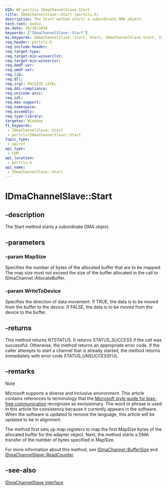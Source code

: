 ```yaml
---
UID: NF:portcls.IDmaChannelSlave.Start
title: IDmaChannelSlave::Start (portcls.h)
description: The Start method starts a subordinate DMA object.
tech.root: audio
ms.date: 10/30/2018
keywords: ["IDmaChannelSlave::Start"]
ms.keywords: IDmaChannelSlave::Start, Start, IDmaChannelSlave.Start, IDmaChannelSlave::Start, IDmaChannelSlave.Start
req.header: portcls.h
req.include-header: 
req.target-type: 
req.target-min-winverclnt: 
req.target-min-winversvr: 
req.kmdf-ver: 
req.umdf-ver: 
req.lib: 
req.dll: 
req.irql: PASSIVE_LEVEL
req.ddi-compliance: 
req.unicode-ansi: 
req.idl: 
req.max-support: 
req.namespace: 
req.assembly: 
req.type-library: 
targetos: Windows
f1_keywords:
 - IDmaChannelSlave::Start
 - portcls/IDmaChannelSlave::Start
topic_type:
 - apiref
api_type:
 - COM
api_location:
 - portcls.h
api_name:
 - IDmaChannelSlave::Start
---
```


# IDmaChannelSlave::Start


## -description

The Start method starts a subordinate DMA object.

## -parameters

### -param MapSize

Specifies the number of bytes of the allocated buffer that are to be mapped. The map size must not exceed the size of the buffer allocated in the call to IDmaChannel::AllocateBuffer.

### -param WriteToDevice

Specifies the direction of data movement. If TRUE, the data is to be moved from the buffer to the device. If FALSE, the data is to be moved from the device to the buffer.

## -returns

This method returns NTSTATUS. It returns STATUS_SUCCESS if the call was successful. Otherwise, the method returns an appropriate error code. If the caller attempts to start a channel that is already started, the method returns immediately with error code STATUS_UNSUCCESSFUL.

## -remarks

> [!NOTE]
> Microsoft supports a diverse and inclusive environment. This article contains references to terminology that the [Microsoft style guide for bias-free communication](/style-guide/bias-free-communication) recognizes as exclusionary. The word or phrase is used in this article for consistency because it currently appears in the software. When the software is updated to remove the language, this article will be updated to be in alignment.

The method first sets up map registers to map the first MapSize bytes of the allocated buffer for the adapter object. Next, the method starts a DMA transfer of the number of bytes specified in MapSize.

For more information about this method, see [IDmaChannel::BufferSize](nf-portcls-idmachannel-buffersize.md) and [IDmaChannelSlave::ReadCounter](nf-portcls-idmachannelslave-readcounter.md).

## -see-also

[IDmaChannelSlave interface](nn-portcls-idmachannelslave.md)

